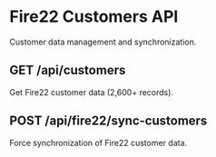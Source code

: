 # Fire22 Customers API

Customer data management and synchronization.

## GET /api/customers

Get Fire22 customer data (2,600+ records).

## POST /api/fire22/sync-customers

Force synchronization of Fire22 customer data.
